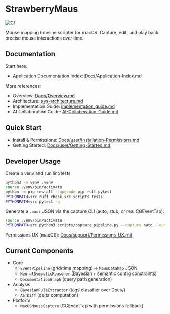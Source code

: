 # StrawberryMaus

[![CI](https://github.com/deadcoast/StrawberryMause/actions/workflows/ci.yml/badge.svg)](https://github.com/deadcoast/StrawberryMause/actions/workflows/ci.yml)

Mouse mapping timeline scripter for macOS. Capture, edit, and play back precise mouse interactions over time.

## Documentation

Start here:

- Application Documentation Index: [Docs/Application-Index.md](Docs/Application-Index.md)

More references:

- Overview: [Docs/Overview.md](Docs/Overview.md)
- Architecture: [sys-architecture.md](sys-architecture.md)
- Implementation Guide: [implementation_guide.md](implementation_guide.md)
- AI Collaboration Guide: [AI-Collaberation-Guide.md](AI-Collaberation-Guide.md)

## Quick Start

- Install & Permissions: [Docs/user/Installation-Permissions.md](Docs/user/Installation-Permissions.md)
- Getting Started: [Docs/user/Getting-Started.md](Docs/user/Getting-Started.md)

## Developer Usage

Create a venv and run lint/tests:

```bash
python3 -m venv .venv
source .venv/bin/activate
python -m pip install --upgrade pip ruff pytest
PYTHONPATH=src ruff check src scripts tests
PYTHONPATH=src pytest -q
```

Generate a `.maus` JSON via the capture CLI (auto, stub, or real CGEventTap):

```bash
source .venv/bin/activate
PYTHONPATH=src python3 scripts/capture_pipeline.py --capture auto --out out.maus.json --verbose
```

Permissions UX (macOS): [Docs/support/Permissions-UX.md](Docs/support/Permissions-UX.md)

## Current Components

- Core
  - `EventPipeline` (grid/time mapping) → `MausDataMap` JSON
  - `NeuralSymbolicReasoner` (Bayesian + semantic config constraints)
  - `DocumentationGraph` (query path generation)
- Analysis
  - `BayesianRuleExtractor` (tags classifier over Docs/)
  - `ASTDiff` (delta computation)
- Platform
  - `MacOSMouseCapture` (CGEventTap with permissions fallback)
